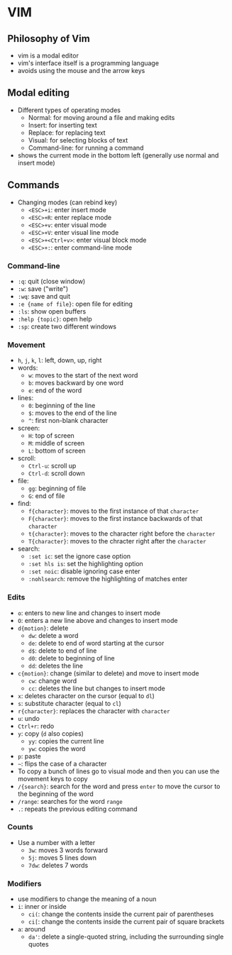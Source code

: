 # VIM

## Philosophy of Vim
- vim is a modal editor
- vim's interface itself is a programming language
- avoids using the mouse and the arrow keys

## Modal editing
- Different types of operating modes
    - Normal: for moving around a file and making edits
    - Insert: for inserting text
    - Replace: for replacing text
    - Visual: for selecting blocks of text
    - Command-line: for running a command
- shows the current mode in the bottom left (generally use normal and insert mode)


## Commands
- Changing modes (can rebind key)
    - `<ESC>+i`: enter insert mode
    - `<ESC>+R`: enter replace mode
    - `<ESC>+v`: enter visual mode
    - `<ESC>+V`: enter visual line mode
    - `<ESC>+<Ctrl+v>`: enter visual block mode
    - `<ESC>+:`: enter command-line mode

### Command-line
- `:q`: quit (close window)
- `:w`: save ("write")
- `:wq`: save and quit
- `:e {name of file}`: open file for editing
- `:ls`: show open buffers
- `:help {topic}`: open help
- `:sp`: create two different windows

### Movement
- `h`, `j`, `k`, `l`: left, down, up, right
- words:
    - `w`: moves to the start of the next word
    - `b`: moves backward by one word
    - `e`: end of the word
- lines:
    - `0`: beginning of the line
    - `$`: moves to the end of the line
    - `^`: first non-blank character
- screen:
    - `H`: top of screen
    - `M`: middle of screen
    - `L`: bottom of screen
- scroll:
    - `Ctrl-u`: scroll up
    - `Ctrl-d`: scroll down
- file:
    - `gg`: beginning of file
    - `G`: end of file
- find:
    - `f{character}`: moves to the first instance of that `character`
    - `F{character}`: moves to the first instance backwards of that `character`
    - `t{character}`: moves to the character right before the `character`
    - `T{character}`: moves to the chracter right after the `character`
- search:
    - `:set ic`: set the ignore case option
    - `:set hls is`: set the highlighting option
    - `:set noic`: disable ignoring case enter
    - `:nohlsearch`: remove the highlighting of matches enter

### Edits
- `o`: enters to new line and changes to insert mode 
- `O`: enters a new line above and changes to insert mode
- `d{motion}`: delete
    - `dw`: delete a word
    - `de`: delete to end of word starting at the cursor
    - `d$`: delete to end of line
    - `d0`: delete to beginning of line
    - `dd`: deletes the line
- `c{motion}`: change (similar to delete) and move to insert mode
    - `cw`: change word
    - `cc`: deletes the line but changes to insert mode
- `x`: deletes character on the cursor (equal to `dl`)
- `s`: substitute character (equal to `cl`)
- `r{character}`: replaces the character with `character`
- `u`: undo
- `Ctrl+r`: redo
- `y`: copy (`d` also copies)
    - `yy`: copies the current line
    - `yw`: copies the word
- `p`: paste
- `~`: flips the case of a character
- To copy a bunch of lines go to visual mode and then you can use the movement keys to copy
- `/{search}`: search for the word and press `enter` to move the cursor to the beginning of the word
- `/range`: searches for the word `range`
- `.`: repeats the previous editing command

### Counts
- Use a number with a letter
    - `3w`: moves 3 words forward
    - `5j`: moves 5 lines down
    - `7dw`: deletes 7 words

### Modifiers
- use modifiers to change the meaning of a noun
- `i`: inner or inside
    - `ci(`: change the contents inside the current pair of parentheses
    - `ci[`: change the contents inside the current pair of square brackets
- `a`: around
    - `da'`: delete a single-quoted string, including the surrounding single quotes